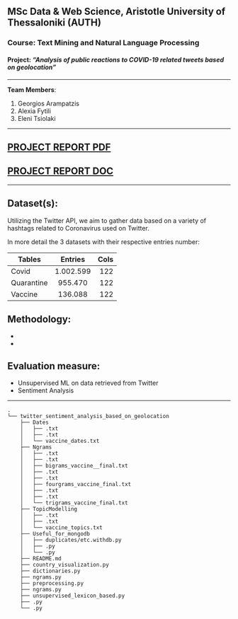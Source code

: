 ## MSc Data & Web Science, Aristotle University of Thessaloniki (AUTH)
### Course: Text Mining and Natural Language Processing
#### Project: *“Analysis of public reactions to COVID-19 related tweets based on geolocation”*
----------------------------------------------------
**Team Members**:
1. Georgios Arampatzis
2. Alexia Fytili
3. Eleni Tsiolaki

----------------------------------------------------

## [PROJECT REPORT PDF](https://drive.google.com/file/d/1BWTRuGgoJlr7fDSwpupI3h6CBZsR4kt5/view?usp=sharing)
## [PROJECT REPORT DOC](https://docs.google.com/document/d/1D9RShWGWAr4y8_9XqsGT8kg2dIgVL8IE/edit)

----------------------------------------------------

## Dataset(s):
Utilizing the Twitter API, we aim to gather data based on a variety of hashtags related to Coronavirus used on Twitter.

In more detail the 3 datasets with their respective entries number:  

| Tables        | Entries       | Cols  |
| ------------- |:-------------:| -----:|
| Covid         | 1.002.599     |  122  |
| Quarantine    | 955.470       |  122  |
| Vaccine       | 136.088       |  122  |

## Methodology:
-
-

## Evaluation measure:
- Unsupervised ML on data retrieved from Twitter
- Sentiment Analysis

----------------------------------------------------

```
.
└── twitter_sentiment_analysis_based_on_geolocation
    ├── Dates
    │   ├── .txt
    │   ├── .txt
    │   └── vaccine_dates.txt
    ├── Ngrams
    │   ├── .txt
    │   ├── .txt
    │   ├── bigrams_vaccine__final.txt
    │   ├── .txt
    │   ├── .txt
    │   ├── fourgrams_vaccine_final.txt
    │   ├── .txt
    │   ├── .txt
    │   └── trigrams_vaccine_final.txt
    ├── TopicModelling
    │   ├── .txt 
    │   ├── .txt
    │   └── vaccine_topics.txt
    ├── Useful_for_mongodb
    │   ├── duplicates/etc.withdb.py
    │   ├── .py
    │   └── .py
    ├── README.md
    ├── country_visualization.py
    ├── dictionaries.py
    ├── ngrams.py
    ├── preprocessing.py
    ├── ngrams.py
    ├── unsupervised_lexicon_based.py
    ├── .py
    └── .py
```
